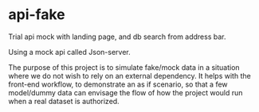 # api-fake

Trial api mock with landing page, and db search from address bar.

Using a mock api called Json-server.

The purpose of this project is to simulate fake/mock data in a situation where we do not wish to rely on an external dependency. It helps with the front-end workflow, to demonstrate an as if scenario, so that a few model/dummy data can envisage the flow of how the project would run when a real dataset is authorized.
